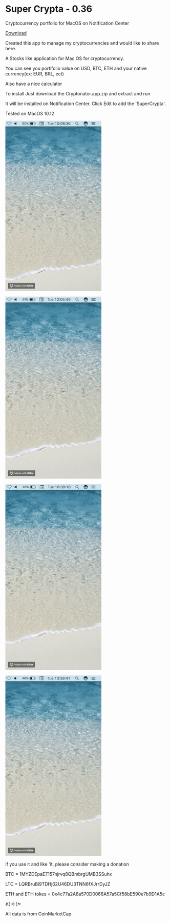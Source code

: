 # Super Crypta - 0.36

Cryptocurrency portfolio for MacOS on Notification Center

[Download](https://github.com/supercrypta/supercrypta/releases/download/0.36/Cryptonator.app.zip)


Created this app to manage my cryptocurrencies and would like to share here.

A Stocks like application for Mac OS for cryptocurrency.

You can see you portifolio value on USD, BTC, ETH and your native currency(ex: EUR, BRL, ect)

Also have a nice calculator 

To install Just download the Cryptonator.app.zip and extract and run

It will be installed on Notification Center. Click Edit to add the 'SuperCrypta'.


Tested on MacOS 10.12


![alt text](https://raw.githubusercontent.com/supercrypta/supercrypta/master/New.gif)

![alt text](https://raw.githubusercontent.com/supercrypta/supercrypta/master/Quantity.gif)

![alt text](https://raw.githubusercontent.com/supercrypta/supercrypta/master/Hold.gif)

![alt text](https://raw.githubusercontent.com/supercrypta/supercrypta/master/Calculator.gif)

if you use it and like 'it, please consider making a donation

BTC = 1MYZDEpaE7157njrvq8QBmbrgUMB3SSuhx

LTC = LQRBruBi9TDHj62U46DU3TNN6fXJrrDyJZ

ETH and ETH tokes = 0x4c77a2A8a570D0066A57a5Cf58bE590e7b9D1A5c

ᕕ( ᐛ )ᕗ


All data is from CoinMarketCap 
